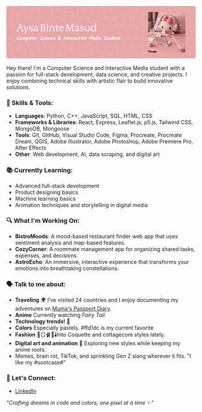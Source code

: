 ![Header](./github-header-image.png)

Hey there! I'm a Computer Science and Interactive Media student with a passion for full-stack development, data science, and creative projects. I enjoy combining technical skills with artistic flair to build innovative solutions.  




### 🔧 Skills & Tools:
- **Languages**: Python, C++, JavaScript, SQL, HTML, CSS
- **Frameworks & Libraries**: React, Express, Leaflet.js, p5.js, Tailwind CSS, MongoDB, Mongoose
- **Tools**: Git, GitHub, Visual Studio Code, Figma, Procreate, Procreate Dream, QGIS, Adobe Illustrator, Adobe Photoshop, Adobe Premiere Pro, After Effects
- **Other**: Web development, AI, data scraping, and digital art  

### 📚 Currently Learning:
- Advanced full-stack development
- Product designing basics
- Machine learning basics
- Animation techniques and storytelling in digital media

### 🔍 What I'm Working On:
- **BistroMoods**: A mood-based restaurant finder web app that uses sentiment analysis and map-based features.  
- **CozyCorner**: A roommate management app for organizing shared tasks, expenses, and decisions.  
- **AstroEcho**: An immersive, interactive experience that transforms your emotions into breathtaking constellations.  

### 🗣️ Talk to me about:
- **Traveling** 🌍 I’ve visited 24 countries and I enjoy documenting my adventures on [Muma's Passport Diary](https://www.facebook.com/share/17z7AryhwP/?mibextid=LQQJ4d).  
- **Anime** Currently watching *Fairy Tail*.
- **Technology trends!** 🤖
- **Colors** Especially pastels. #ffd1dc is my current favorite
- **Fashion** 🎀🪞🩰🦢🕯️Into Coquette and cottagecore styles lately.  
- **Digital art and animation** 👾 Exploring new styles while keeping my anime roots.  
- Memes, brain rot, TikTok, and sprinkling Gen Z slang wherever it fits. "I like my #sootcase#"  

### 🔗 Let's Connect: 
- [LinkedIn](https://www.linkedin.com/in/aysa-binte-masud-213150255/)  


_"Crafting dreams in code and colors, one pixel at a time ✨"_  


